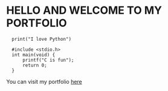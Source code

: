 # HELLO AND WELCOME TO MY PORTFOLIO
  ~~~~~~
    print("I love Python")
  ~~~~~~
  ~~~~~~
    #include <stdio.h>
    int main(void) {
        printf("C is fun");
        return 0;
    }
  ~~~~~~
You can visit my portfolio [here](https://www.example.com "portfolio")

